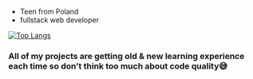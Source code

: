 - Teen from Poland
- fullstack web developer

[![Top Langs](https://github-readme-stats.vercel.app/api/top-langs/?username=dejwi&layout=compact)](https://github.com/anuraghazra/github-readme-stats)

### All of my projects are getting old & new learning experience each time so don't think too much about code quality😅
